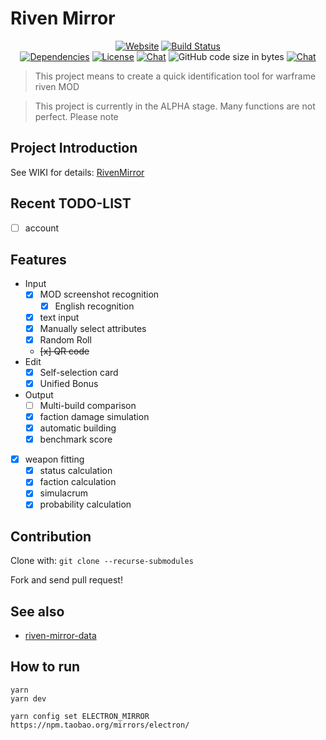 # Riven Mirror

<p align="center">
  <a href="https://riven.im"><img alt="Website" src="https://img.shields.io/website/https/riven.im"></a>
  <a href="https://circleci.com/gh/pa001024/riven-mirror/tree/dev"><img src="https://img.shields.io/circleci/project/github/pa001024/riven-mirror/dev.svg" alt="Build Status"></a>
  <br>
  <a href="https://www.npmjs.com/"><img src="https://img.shields.io/david/pa001024/riven-mirror" alt="Dependencies"></a>
  <a href="https://github.com/pa001024/riven-mirror"><img src="https://img.shields.io/github/license/pa001024/riven-mirror" alt="License"></a>
  <a href="https://discord.gg/m8pGvfP"><img src="https://img.shields.io/badge/chat-on%20discord-7289da.svg" alt="Chat"></a>
  <img alt="GitHub code size in bytes" src="https://img.shields.io/github/languages/code-size/pa001024/riven-mirror">
  <a href="https://greenkeeper.io/"><img src="https://badges.greenkeeper.io/pa001024/riven-mirror.svg" alt="Chat"></a>
</p>


> This project means to create a quick identification tool for warframe riven MOD

> This project is currently in the ALPHA stage. Many functions are not perfect. Please note

## Project Introduction

See WIKI for details: [RivenMirror](https://warframe.huijiwiki.com/wiki/%E5%8D%9A%E5%AE%A2:RivenMirror)

## Recent TODO-LIST

- [ ] account

## Features

- Input
  - [x] MOD screenshot recognition
    - [x] English recognition
  - [x] text input
  - [x] Manually select attributes
  - [x] Random Roll
  - ~~[x] QR code~~
- Edit
  - [x] Self-selection card
  - [x] Unified Bonus
- Output
  - [ ] Multi-build comparison
  - [x] faction damage simulation
  - [x] automatic building
  - [x] benchmark score
- [x] weapon fitting
  - [x] status calculation
  - [x] faction calculation
  - [x] simulacrum
  - [x] probability calculation

## Contribution

Clone with: `git clone --recurse-submodules`

Fork and send pull request!

## See also

- [riven-mirror-data](https://github.com/pa001024/riven-mirror-data)

## How to run

```
yarn
yarn dev
```

`yarn config set ELECTRON_MIRROR https://npm.taobao.org/mirrors/electron/`
